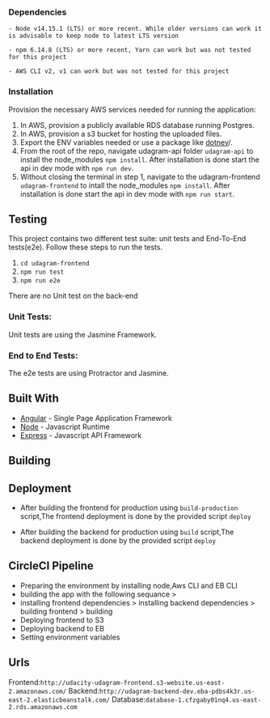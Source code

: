 ### Dependencies

```
- Node v14.15.1 (LTS) or more recent. While older versions can work it is advisable to keep node to latest LTS version

- npm 6.14.8 (LTS) or more recent, Yarn can work but was not tested for this project

- AWS CLI v2, v1 can work but was not tested for this project

```

### Installation

Provision the necessary AWS services needed for running the application:

1. In AWS, provision a publicly available RDS database running Postgres.
1. In AWS, provision a s3 bucket for hosting the uploaded files. 
1. Export the ENV variables needed or use a package like [dotnev](https://www.npmjs.com/package/dotenv)/.
1. From the root of the repo, navigate udagram-api folder `udagram-api` to install the node_modules `npm install`. After installation is done start the api in dev mode with `npm run dev`.
1. Without closing the terminal in step 1, navigate to the udagram-frontend `udagram-frontend` to intall the node_modules `npm install`. After installation is done start the api in dev mode with `npm run start`.

## Testing

This project contains two different test suite: unit tests and End-To-End tests(e2e). Follow these steps to run the tests.

1. `cd udagram-frontend`
1. `npm run test`
1. `npm run e2e`

There are no Unit test on the back-end

### Unit Tests:

Unit tests are using the Jasmine Framework.

### End to End Tests:

The e2e tests are using Protractor and Jasmine.

## Built With

- [Angular](https://angular.io/) - Single Page Application Framework
- [Node](https://nodejs.org) - Javascript Runtime
- [Express](https://expressjs.com/) - Javascript API Framework

## Building



## Deployment

- After building the frontend for production using `build-production` script,The frontend deployment is done by the provided script `deploy`

- After building the backend for production using `build` script,The backend deployment is done by the provided script `deploy`

## CircleCI Pipeline

- Preparing the environment by installing node,Aws CLI and EB CLI
- building the app with the following sequance >
- installing frontend dependencies > installing backend dependencies > building frontend > building 
- Deploying frontend to S3 
- Deploying backend to EB
- Setting environment variables

## Urls

Frontend:`http://udacity-udagram-frontend.s3-website.us-east-2.amazonaws.com/`
Backend:`http://udagram-backend-dev.eba-pdbs4k3r.us-east-2.elasticbeanstalk.com/`
Database:`database-1.cfzgaby01nq4.us-east-2.rds.amazonaws.com`



